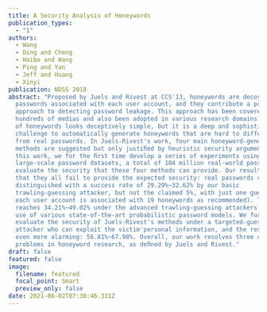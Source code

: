 ```yaml
---
title: A Security Analysis of Honeywords
publication_types:
  - "1"
authors:
  - Wang
  - Ding and Cheng
  - Haibo and Wang
  - Ping and Yan
  - Jeff and Huang
  - Xinyi
publication: NDSS 2018
abstract: "Proposed by Juels and Rivest at CCS'13, honeywords are decoy
  passwords associated with each user account, and they contribute a promising
  approach to detecting password leakage. This approach has been covered by
  hundreds of medias and also been adopted in various research domains. The idea
  of honeywords looks deceptively simple, but it is a deep and sophisticated
  challenge to automatically generate honeywords that are hard to differentiate
  from real passwords. In Juels-Rivest's work, four main honeyword-generation
  methods are suggested but only justiﬁed by heuristic security arguments. In
  this work, we for the ﬁrst time develop a series of experiments using 10
  large-scale password datasets, a total of 104 million real-world passwords, to
  evaluate the security that these four methods can provide. Our results reveal
  that they all fail to provide the expected security: real passwords can be
  distinguished with a success rate of 29.29%~32.62% by our basic
  trawling-guessing attacker, but not the claimed 5%, with just one guess (when
  each user account is associated with 19 honeywords as recommended). This ﬁgure
  reaches 34.21%~49.02% under the advanced trawling-guessing attackers who make
  use of various state-of-the-art probabilistic password models. We further
  evaluate the security of Juels-Rivest's methods under a targeted-guessing
  attacker who can exploit the victim'personal information, and the results are
  even more alarming: 56.81%~67.98%. Overall, our work resolves three open
  problems in honeyword research, as deﬁned by Juels and Rivest."
draft: false
featured: false
image:
  filename: featured
  focal_point: Smart
  preview_only: false
date: 2021-06-02T07:38:46.331Z
---
```

